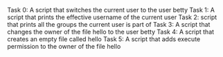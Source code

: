 Task 0: A script that switches the current user to the user betty
Task 1: A script that prints the effective username of the current user
Task 2: script that prints all the groups the current user is part of
Task 3: A script that changes the owner of the file hello to the user betty
Task 4: A script that creates an empty file called hello
Task 5: A script that adds execute permission to the owner of the file hello
